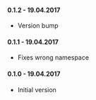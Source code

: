 #### 0.1.2 - 19.04.2017
* Version bump 

#### 0.1.1 - 19.04.2017
* Fixes wrong namespace

#### 0.1.0 - 19.04.2017
* Initial version
